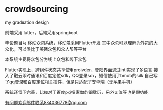 # crowdsourcing
my graduation design

前端采用flutter，后端采用springboot

毕设题目为  移动众包系统，移动端采用Flutter开发
其中众包可以理解为外包的大众化，可以类比于美团众包和众人帮等平台

本系统主要将众包分为线上众包和线下众包

Flutter实现上，跨组件状态共享使用proivder，登陆界面通过intl实现了多语言
接入了融云即时通讯和百度定位sdk，QQ登录sdk，短信使用了bmob的sdk
自己写了qq登录和百度定位相关插件，但是只适配了安卓端（无苹果手机）



系统还很不完善，比如对于百度poi搜索做的很敷衍，另外充值等也是假功能

有问题欢迎邮件联系834036778@qq.com
